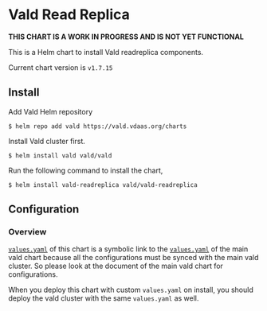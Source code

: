 # Vald Read Replica

**THIS CHART IS A WORK IN PROGRESS AND IS NOT YET FUNCTIONAL**

This is a Helm chart to install Vald readreplica components.

Current chart version is `v1.7.15`

## Install

Add Vald Helm repository

    $ helm repo add vald https://vald.vdaas.org/charts

Install Vald cluster first.

    $ helm install vald vald/vald

Run the following command to install the chart,

    $ helm install vald-readreplica vald/vald-readreplica

## Configuration

### Overview

[`values.yaml`](https://github.com/vdaas/vald/blob/main/charts/vald-readreplica/values.yaml)
of this chart is a symbolic link to the [`values.yaml`](https://github.com/vdaas/vald/blob/main/charts/vald/values.yaml) of the main vald chart
because all the configurations must be synced with the main vald cluster.
So please look at the document of the main vald chart for configurations.

When you deploy this chart with custom `values.yaml` on install, you should deploy the vald
cluster with the same `values.yaml` as well.
